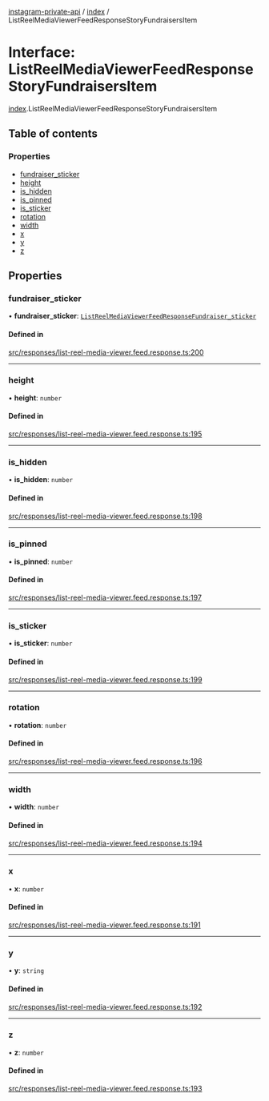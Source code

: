 [instagram-private-api](../../README.md) / [index](../../modules/index.md) / ListReelMediaViewerFeedResponseStoryFundraisersItem

# Interface: ListReelMediaViewerFeedResponseStoryFundraisersItem

[index](../../modules/index.md).ListReelMediaViewerFeedResponseStoryFundraisersItem

## Table of contents

### Properties

- [fundraiser\_sticker](ListReelMediaViewerFeedResponseStoryFundraisersItem.md#fundraiser_sticker)
- [height](ListReelMediaViewerFeedResponseStoryFundraisersItem.md#height)
- [is\_hidden](ListReelMediaViewerFeedResponseStoryFundraisersItem.md#is_hidden)
- [is\_pinned](ListReelMediaViewerFeedResponseStoryFundraisersItem.md#is_pinned)
- [is\_sticker](ListReelMediaViewerFeedResponseStoryFundraisersItem.md#is_sticker)
- [rotation](ListReelMediaViewerFeedResponseStoryFundraisersItem.md#rotation)
- [width](ListReelMediaViewerFeedResponseStoryFundraisersItem.md#width)
- [x](ListReelMediaViewerFeedResponseStoryFundraisersItem.md#x)
- [y](ListReelMediaViewerFeedResponseStoryFundraisersItem.md#y)
- [z](ListReelMediaViewerFeedResponseStoryFundraisersItem.md#z)

## Properties

### fundraiser\_sticker

• **fundraiser\_sticker**: [`ListReelMediaViewerFeedResponseFundraiser_sticker`](ListReelMediaViewerFeedResponseFundraiser_sticker.md)

#### Defined in

[src/responses/list-reel-media-viewer.feed.response.ts:200](https://github.com/Nerixyz/instagram-private-api/blob/0e0721c/src/responses/list-reel-media-viewer.feed.response.ts#L200)

___

### height

• **height**: `number`

#### Defined in

[src/responses/list-reel-media-viewer.feed.response.ts:195](https://github.com/Nerixyz/instagram-private-api/blob/0e0721c/src/responses/list-reel-media-viewer.feed.response.ts#L195)

___

### is\_hidden

• **is\_hidden**: `number`

#### Defined in

[src/responses/list-reel-media-viewer.feed.response.ts:198](https://github.com/Nerixyz/instagram-private-api/blob/0e0721c/src/responses/list-reel-media-viewer.feed.response.ts#L198)

___

### is\_pinned

• **is\_pinned**: `number`

#### Defined in

[src/responses/list-reel-media-viewer.feed.response.ts:197](https://github.com/Nerixyz/instagram-private-api/blob/0e0721c/src/responses/list-reel-media-viewer.feed.response.ts#L197)

___

### is\_sticker

• **is\_sticker**: `number`

#### Defined in

[src/responses/list-reel-media-viewer.feed.response.ts:199](https://github.com/Nerixyz/instagram-private-api/blob/0e0721c/src/responses/list-reel-media-viewer.feed.response.ts#L199)

___

### rotation

• **rotation**: `number`

#### Defined in

[src/responses/list-reel-media-viewer.feed.response.ts:196](https://github.com/Nerixyz/instagram-private-api/blob/0e0721c/src/responses/list-reel-media-viewer.feed.response.ts#L196)

___

### width

• **width**: `number`

#### Defined in

[src/responses/list-reel-media-viewer.feed.response.ts:194](https://github.com/Nerixyz/instagram-private-api/blob/0e0721c/src/responses/list-reel-media-viewer.feed.response.ts#L194)

___

### x

• **x**: `number`

#### Defined in

[src/responses/list-reel-media-viewer.feed.response.ts:191](https://github.com/Nerixyz/instagram-private-api/blob/0e0721c/src/responses/list-reel-media-viewer.feed.response.ts#L191)

___

### y

• **y**: `string`

#### Defined in

[src/responses/list-reel-media-viewer.feed.response.ts:192](https://github.com/Nerixyz/instagram-private-api/blob/0e0721c/src/responses/list-reel-media-viewer.feed.response.ts#L192)

___

### z

• **z**: `number`

#### Defined in

[src/responses/list-reel-media-viewer.feed.response.ts:193](https://github.com/Nerixyz/instagram-private-api/blob/0e0721c/src/responses/list-reel-media-viewer.feed.response.ts#L193)
